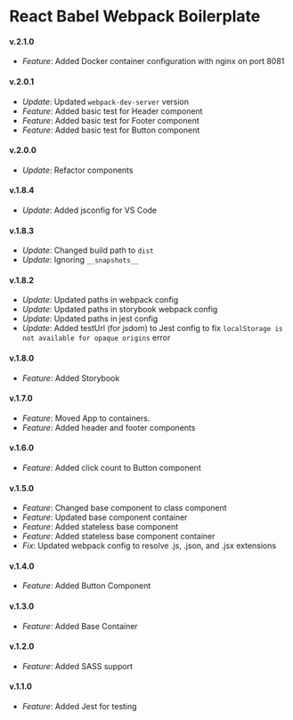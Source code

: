 # React Babel Webpack Boilerplate

#### v.2.1.0
* *Feature*: Added Docker container configuration with nginx on port 8081

#### v.2.0.1
* *Update*: Updated `webpack-dev-server` version
* *Feature*: Added basic test for Header component
* *Feature*: Added basic test for Footer component
* *Feature*: Added basic test for Button component

#### v.2.0.0
* *Update*: Refactor components

#### v.1.8.4
* *Update*: Added jsconfig for VS Code

#### v.1.8.3
* *Update*: Changed build path to `dist`
* *Update*: Ignoring `__snapshots__` 

#### v.1.8.2
* *Update*: Updated paths in webpack config
* *Update*: Updated paths in storybook webpack config
* *Update*: Updated paths in jest config
* *Update*: Added testUrl (for jsdom) to Jest config to fix `localStorage is not available for opaque origins` error

#### v.1.8.0
* *Feature*: Added Storybook

#### v.1.7.0
* *Feature*: Moved App to containers.
* *Feature*: Added header and footer components

#### v.1.6.0
* *Feature*: Added click count to Button component

#### v.1.5.0
* *Feature*: Changed base component to class component
* *Feature*: Updated base component container
* *Feature*: Added stateless base component
* *Feature*: Added stateless base component container
* *Fix*: Updated webpack config to resolve .js, .json, and .jsx extensions

#### v.1.4.0
* *Feature*: Added Button Component

#### v.1.3.0
* *Feature*: Added Base Container

#### v.1.2.0
* *Feature*: Added SASS support

#### v.1.1.0
* *Feature*: Added Jest for testing
